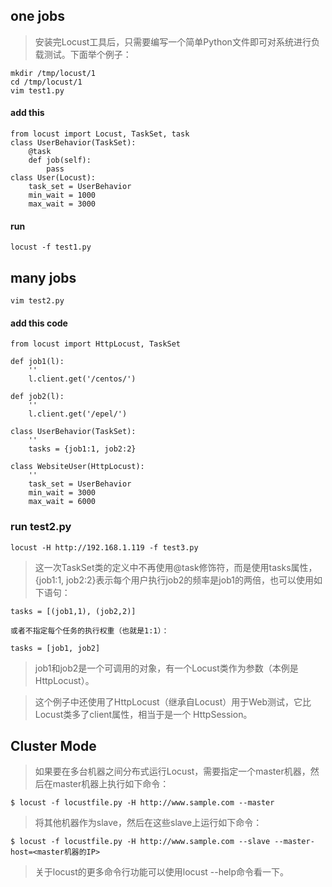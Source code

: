 ## one jobs

>安装完Locust工具后，只需要编写一个简单Python文件即可对系统进行负载测试。下面举个例子：

    mkdir /tmp/locust/1
    cd /tmp/locust/1
    vim test1.py
#### add this
    from locust import Locust, TaskSet, task
    class UserBehavior(TaskSet):
        @task
        def job(self):
            pass
    class User(Locust):
        task_set = UserBehavior
        min_wait = 1000
        max_wait = 3000
#### run
    locust -f test1.py

## many jobs
    vim test2.py
#### add this code
    from locust import HttpLocust, TaskSet

    def job1(l):
        ''
        l.client.get('/centos/')

    def job2(l):                  
        ''
        l.client.get('/epel/')

    class UserBehavior(TaskSet):
        ''
        tasks = {job1:1, job2:2}

    class WebsiteUser(HttpLocust):
        ''
        task_set = UserBehavior
        min_wait = 3000
        max_wait = 6000
### run test2.py
    locust -H http://192.168.1.119 -f test3.py


>这一次TaskSet类的定义中不再使用@task修饰符，而是使用tasks属性，{job1:1, job2:2}表示每个用户执行job2的频率是job1的两倍，也可以使用如下语句：

    tasks = [(job1,1), (job2,2)]

    或者不指定每个任务的执行权重（也就是1:1）：

    tasks = [job1, job2]

>job1和job2是一个可调用的对象，有一个Locust类作为参数（本例是HttpLocust）。

>这个例子中还使用了HttpLocust（继承自Locust）用于Web测试，它比Locust类多了client属性，相当于是一个 HttpSession。


## Cluster Mode
>如果要在多台机器之间分布式运行Locust，需要指定一个master机器，然后在master机器上执行如下命令：

    $ locust -f locustfile.py -H http://www.sample.com --master

>将其他机器作为slave，然后在这些slave上运行如下命令：

    $ locust -f locustfile.py -H http://www.sample.com --slave --master-host=<master机器的IP>

>关于locust的更多命令行功能可以使用locust --help命令看一下。
